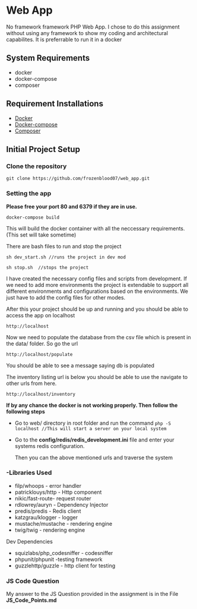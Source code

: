 # Web App
No framework framework PHP Web App. I chose to do this assignment without using any framework to show my coding and architectural capabilites. It is preferrable to run it in a docker

## System Requirements
- docker
- docker-compose
- composer

## Requirement Installations
- [Docker](https://docs.docker.com/install/)
- [Docker-compose](https://docs.docker.com/compose/install/)
- [Composer](https://getcomposer.org/download/)

## Initial Project Setup

### Clone the repository
```
git clone https://github.com/frozenblood07/web_app.git
```
### Setting the app

 **Please free your port 80 and 6379 if they are in use.**

```
docker-compose build
```
This will build the docker container with all the neccessary requirements.(This set will take sometime)

There are bash files to run and stop the project 


```sh dev_start.sh //runs the project in dev mod```

```sh stop.sh  //stops the project```


I have created the necessary config files and scripts from development.
If we need to add more environments the project is extendable to support all different environments and configurations based on the environments. 
We just have to add the config files for other modes.

After this your project should be up and running and you should be able to access the app on localhost

```http://localhost```


Now we need to populate the database from the csv file which is present in the data/ folder. So go the url

```http://localhost/populate```

You should be able to see a message saying db is populated

The inventory listing url is below you should be able to use the navigate to other urls from here.

```http://localhost/inventory```

 **If by any chance the docker is not working properly. Then follow the following steps**
 - Go to web/ directory in root folder and run the command 
 ``` php -S localhost //This will start a server on your local system ```
 - Go to the **config/redis/redis_development.ini** file and enter your systems redis configuration.
 
   Then you can the above mentioned urls and traverse the system
 

### -Libraries Used

- filp/whoops - error handler
- patricklouys/http - Http component
- nikic/fast-route-  request router
- rdlowrey/auryn - Dependency Injector
- predis/predis - Redis client
- katzgrau/klogger - logger
- mustache/mustache - rendering engine
- twig/twig - rendering engine

Dev Dependencies
- squizlabs/php_codesniffer - codesniffer
- phpunit/phpunit -testing framework
- guzzlehttp/guzzle - http client for testing

### JS Code Question
My answer to the JS Question provided in the assignment is in the File **JS_Code_Points.md**

